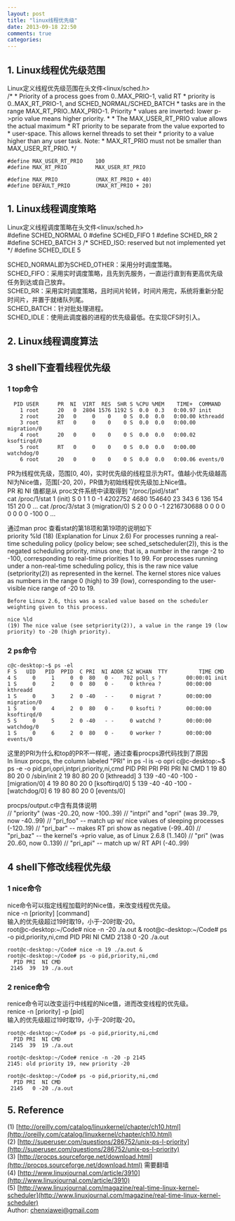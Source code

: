 ```yaml
---
layout: post
title: "linux线程优先级"
date: 2013-09-18 22:50
comments: true
categories: 
---
```

## 1. Linux线程优先级范围
Linux定义线程优先级范围在头文件<linux/sched.h></br>
	/*
	 * Priority of a process goes from 0..MAX_PRIO-1, valid RT
	 * priority is 0..MAX_RT_PRIO-1, and SCHED_NORMAL/SCHED_BATCH
	 * tasks are in the range MAX_RT_PRIO..MAX_PRIO-1. Priority
	 * values are inverted: lower p->prio value means higher priority.
	 *
	 * The MAX_USER_RT_PRIO value allows the actual maximum
	 * RT priority to be separate from the value exported to
	 * user-space.  This allows kernel threads to set their
	 * priority to a value higher than any user task. Note:
	 * MAX_RT_PRIO must not be smaller than MAX_USER_RT_PRIO.
	 */
	 
	#define MAX_USER_RT_PRIO	100
	#define MAX_RT_PRIO			MAX_USER_RT_PRIO

	#define MAX_PRIO			(MAX_RT_PRIO + 40)
	#define DEFAULT_PRIO		(MAX_RT_PRIO + 20)

## 1. Linux线程调度策略
Linux定义线程调度策略在头文件<linux/sched.h></br>
	#define SCHED_NORMAL	0
	#define SCHED_FIFO		1
	#define SCHED_RR		2
	#define SCHED_BATCH		3
	/* SCHED_ISO: reserved but not implemented yet */
	#define SCHED_IDLE		5

SCHED_NORMAL即为SCHED_OTHER：采用分时调度策略。<br>
SCHED_FIFO：采用实时调度策略，且先到先服务，一直运行直到有更高优先级任务到达或自己放弃。<br>
SCHED_RR：采用实时调度策略，且时间片轮转，时间片用完，系统将重新分配时间片，并置于就绪队列尾。<br>
SCHED_BATCH：针对批处理进程。<br>
SCHED_IDLE：使用此调度器的进程的优先级最低。在实现CFS时引入。<br>

## 2. Linux线程调度算法

## 3 shell下查看线程优先级
### 1 top命令
	  PID USER      PR  NI  VIRT  RES  SHR S %CPU %MEM    TIME+  COMMAND                                                                          
		1 root      20   0  2804 1576 1192 S  0.0  0.3   0:00.97 init                                                                           
		2 root      20   0     0    0    0 S  0.0  0.0   0:00.00 kthreadd                                                                       
		3 root      RT   0     0    0    0 S  0.0  0.0   0:00.00 migration/0                                                                    
		4 root      20   0     0    0    0 S  0.0  0.0   0:00.02 ksoftirqd/0                                                                    
		5 root      RT   0     0    0    0 S  0.0  0.0   0:00.00 watchdog/0                                                                     
		6 root      20   0     0    0    0 S  0.0  0.0   0:00.06 events/0     

PR为线程优先级，范围[0, 40)，实时优先级的线程显示为RT。值越小优先级越高<br>
NI为Nice值，范围[-20, 20)，PR值为初始线程优先级加上Nice值。<br>
PR 和 NI 值都是从 proc文件系统中读取得到 "/proc/[pid]/stat"<br> 
	cat /proc/1/stat
	1 (init) S 0 1 1 0 -1 4202752 4680 154640 23 343 6 136 154 151 20 0 ...
	cat /proc/3/stat
	3 (migration/0) S 2 0 0 0 -1 2216730688 0 0 0 0 0 0 0 0 -100 0  ...

通过man proc 查看stat的第18项和第19项的说明如下<br>
	priority %ld
	(18) (Explanation for Linux 2.6) For processes running a real-time scheduling policy (policy below; see sched_setscheduler(2)), 
	this is the negated scheduling priority, minus one; that is, a number in the range -2 to -100, corresponding to real-time priorities 1 to 99. 
	For processes running under a non-real-time scheduling policy, this is the raw nice value (setpriority(2)) as represented in the kernel. 
	The kernel stores nice values as numbers in the range 0 (high) to 39 (low), corresponding to the user-visible nice range of -20 to 19.

	Before Linux 2.6, this was a scaled value based on the scheduler weighting given to this process.

	nice %ld
	(19) The nice value (see setpriority(2)), a value in the range 19 (low priority) to -20 (high priority).
	
### 2 ps命令
	c@c-desktop:~$ ps -el
	F S   UID   PID  PPID  C PRI  NI ADDR SZ WCHAN  TTY          TIME CMD
	4 S     0     1     0  0  80   0 -   702 poll_s ?        00:00:01 init
	1 S     0     2     0  0  80   0 -     0 kthrea ?        00:00:00 kthreadd
	1 S     0     3     2  0 -40   - -     0 migrat ?        00:00:00 migration/0
	1 S     0     4     2  0  80   0 -     0 ksofti ?        00:00:00 ksoftirqd/0
	5 S     0     5     2  0 -40   - -     0 watchd ?        00:00:00 watchdog/0
	1 S     0     6     2  0  80   0 -     0 worker ?        00:00:00 events/0
	
这里的PRI为什么和top的PR不一样呢，通过查看procps源代码找到了原因<br>
	In linux procps, the column labeled "PRI" in ps -l is -o opri
	c@c-desktop:~$ ps -e -o pid,pri,opri,intpri,priority,ni,cmd
	  PID PRI PRI PRI PRI  NI CMD
		1  19  80  80  20   0 /sbin/init
		2  19  80  80  20   0 [kthreadd]
		3 139 -40 -40 -100  - [migration/0]
		4  19  80  80  20   0 [ksoftirqd/0]
		5 139 -40 -40 -100  - [watchdog/0]
		6  19  80  80  20   0 [events/0]

procps/output.c中含有具体说明<br>
	// "priority"         (was -20..20, now -100..39)
	// "intpri" and "opri" (was 39..79, now  -40..99)
	// "pri_foo"   --  match up w/ nice values of sleeping processes (-120..19)
	// "pri_bar"   --  makes RT pri show as negative       (-99..40)
	// "pri_baz"   --  the kernel's ->prio value, as of Linux 2.6.8     (1..140)
	// "pri"               (was 20..60, now    0..139)
	// "pri_api"   --  match up w/ RT API    (-40..99)

## 4 shell下修改线程优先级
### 1 nice命令
nice命令可以指定线程加载时的Nice值，来改变线程优先级。<br>
nice -n [priority] [command] <br>
输入的优先级超过19时取19，小于-20时取-20。<br>
	root@c-desktop:~/Code# nice -n -20 ./a.out &
	root@c-desktop:~/Code# ps -o pid,priority,ni,cmd
	  PID PRI  NI CMD
	 2138   0 -20 ./a.out
	 
	root@c-desktop:~/Code# nice -n 19 ./a.out &
	root@c-desktop:~/Code# ps -o pid,priority,ni,cmd
	  PID PRI  NI CMD
	 2145  39  19 ./a.out

### 2 renice命令
renice命令可以改变运行中线程的Nice值，进而改变线程的优先级。<br>
renice -n [priority] -p [pid] <br>
输入的优先级超过19时取19，小于-20时取-20。<br>

	root@c-desktop:~/Code# ps -o pid,priority,ni,cmd
	  PID PRI  NI CMD
	 2145  39  19 ./a.out
	 
	root@c-desktop:~/Code# renice -n -20 -p 2145
	2145: old priority 19, new priority -20
	
	root@c-desktop:~/Code# ps -o pid,priority,ni,cmd
	  PID PRI  NI CMD
	 2145   0 -20 ./a.out

## 5. Reference
(1) [http://oreilly.com/catalog/linuxkernel/chapter/ch10.html](http://oreilly.com/catalog/linuxkernel/chapter/ch10.html)<br>
(2) [http://superuser.com/questions/286752/unix-ps-l-priority](http://superuser.com/questions/286752/unix-ps-l-priority)<br>
(3) [http://procps.sourceforge.net/download.html](http://procps.sourceforge.net/download.html) 需要翻墙<br>
(4) [http://www.linuxjournal.com/article/3910](http://www.linuxjournal.com/article/3910)<br>
(5) [http://www.linuxjournal.com/magazine/real-time-linux-kernel-scheduler](http://www.linuxjournal.com/magazine/real-time-linux-kernel-scheduler)<br>
Author: chenxiawei@gmail.com<br>
